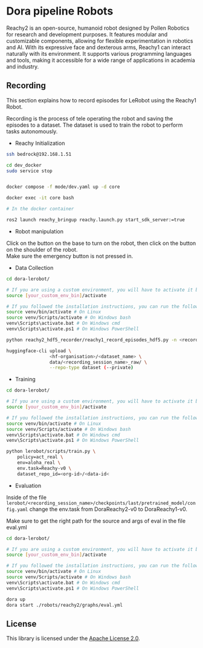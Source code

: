# Dora pipeline Robots

Reachy2 is an open-source, humanoid robot designed by Pollen Robotics for research and development purposes. It features
modular and customizable components, allowing for flexible experimentation in robotics and AI. With its expressive face
and dexterous arms, Reachy1 can interact naturally with its environment. It supports various programming languages and
tools, making it accessible for a wide range of applications in academia and industry.

## Recording

This section explains how to record episodes for LeRobot using the Reachy1 Robot.

Recording is the process of tele operating the robot and saving the episodes to a dataset. The dataset is used to train
the robot to perform tasks autonomously.

- Reachy Initialization

```bash
ssh bedrock@192.168.1.51

cd dev_docker
sudo service stop


docker compose -f mode/dev.yaml up -d core

docker exec -it core bash

# In the docker container

ros2 launch reachy_bringup reachy.launch.py start_sdk_server:=true
```

- Robot manipulation

Click on the button on the base to turn on the robot, then click on the button on the shoulder of the robot.\
Make sure the emergency button is not pressed in.

- Data Collection

```bash
cd dora-lerobot/

# If you are using a custom environment, you will have to activate it before running the command
source [your_custom_env_bin]/activate

# If you followed the installation instructions, you can run the following command
source venv/bin/activate # On Linux
source venv/Scripts/activate # On Windows bash
venv\Scripts\activate.bat # On Windows cmd
venv\Scripts\activate.ps1 # On Windows PowerShell

python reachy2_hdf5_recorder/reachy1_record_episodes_hdf5.py -n <recording_session_name>_raw -l <epiodes_duration in s> -r <framerate> --robot_ip <robot_ip>

huggingface-cli upload \
                <hf-organisation>/<dataset_name> \
                data/<recording_session_name>_raw/ \
                --repo-type dataset (--private)
```

- Training

```bash
cd dora-lerobot/

# If you are using a custom environment, you will have to activate it before running the command
source [your_custom_env_bin]/activate

# If you followed the installation instructions, you can run the following command
source venv/bin/activate # On Linux
source venv/Scripts/activate # On Windows bash
venv\Scripts\activate.bat # On Windows cmd
venv\Scripts\activate.ps1 # On Windows PowerShell

python lerobot/scripts/train.py \
    policy=act_real \
    env=aloha_real \
    env.task=Reachy-v0 \
    dataset_repo_id=<org-id>/<data-id<
```

- Evaluation

Inside of the file `lerobot/<recording_session_name>/checkpoints/last/pretrained_model/config.yaml` change the env.task
from DoraReachy2-v0 to DoraReachy1-v0.

Make sure to get the right path for the source and args of eval in the file eval.yml

```bash
cd dora-lerobot/

# If you are using a custom environment, you will have to activate it before running the command
source [your_custom_env_bin]/activate

# If you followed the installation instructions, you can run the following command
source venv/bin/activate # On Linux
source venv/Scripts/activate # On Windows bash
venv\Scripts\activate.bat # On Windows cmd
venv\Scripts\activate.ps1 # On Windows PowerShell

dora up
dora start ./robots/reachy2/graphs/eval.yml
```

## License

This library is licensed under the [Apache License 2.0](../../LICENSE).